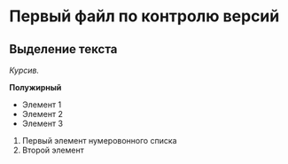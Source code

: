 # Первый файл по контролю версий

## Выделение текста
*Курсив.*

**Полужирный**

* Элемент 1
* Элемент 2
* Элемент 3

1. Первый элемент нумеровонного списка
2. Второй элемент

